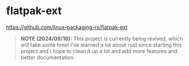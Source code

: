 # flatpak-ext

https://github.com/linux-packaging-rs/flatpak-ext

> **NOTE (2024/09/16):** This project is currently being revived, which will take some time! I've learned a lot about rust since starting this project and I hope to clean it up a lot and add more features and better documentation.